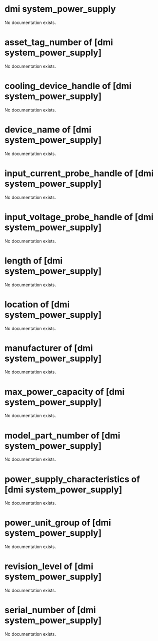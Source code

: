 # dmi system_power_supply

No documentation exists.

# asset_tag_number of [dmi system_power_supply]

No documentation exists.

# cooling_device_handle of [dmi system_power_supply]

No documentation exists.

# device_name of [dmi system_power_supply]

No documentation exists.

# input_current_probe_handle of [dmi system_power_supply]

No documentation exists.

# input_voltage_probe_handle of [dmi system_power_supply]

No documentation exists.

# length of [dmi system_power_supply]

No documentation exists.

# location of [dmi system_power_supply]

No documentation exists.

# manufacturer of [dmi system_power_supply]

No documentation exists.

# max_power_capacity of [dmi system_power_supply]

No documentation exists.

# model_part_number of [dmi system_power_supply]

No documentation exists.

# power_supply_characteristics of [dmi system_power_supply]

No documentation exists.

# power_unit_group of [dmi system_power_supply]

No documentation exists.

# revision_level of [dmi system_power_supply]

No documentation exists.

# serial_number of [dmi system_power_supply]

No documentation exists.
